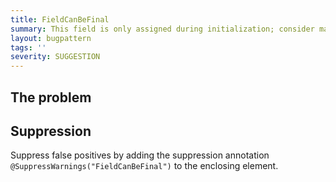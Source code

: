 ```yaml
---
title: FieldCanBeFinal
summary: This field is only assigned during initialization; consider making it final
layout: bugpattern
tags: ''
severity: SUGGESTION
---
```


<!--
*** AUTO-GENERATED, DO NOT MODIFY ***
To make changes, edit the @BugPattern annotation or the explanation in docs/bugpattern.
-->


## The problem


## Suppression
Suppress false positives by adding the suppression annotation `@SuppressWarnings("FieldCanBeFinal")` to the enclosing element.

